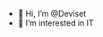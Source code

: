 - 👋 Hi, I’m @Deviset
- 👀 I’m interested in IT

<!---
Deviset/Deviset is a ✨ special ✨ repository because its `README.md` (this file) appears on your GitHub profile.
You can click the Preview link to take a look at your changes.
--->

